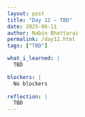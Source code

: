 ```yaml
---
layout: post
title: "Day 12 – TBD"
date: 2025-06-11
author: Nabin Bhattarai
permalink: /day12.html
tags: ["TBD"]

what_i_learned: |
  TBD

blockers: |
  No blockers
  
reflection: |
  TBD
---
```

